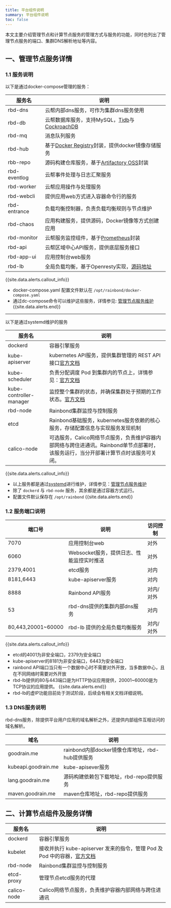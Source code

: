 ```yaml
---
title: 平台组件说明
summary: 平台组件说明
toc: false
---
```


<div id="toc"></div>

本文主要介绍管理节点和计算节点服务的管理方式与服务的功能，同时也列出了管理节点服务的端口、集群DNS解析地址等内容。

## 一、管理节点服务详情

### 1.1 服务说明

以下是通过docker-compose管理的服务：

|服务名|说明|
|----------|---------------|
|rbd-dns|云帮内部dns服务，可作为集群dns服务使用|
|rbd-db|云帮数据库服务，支持MySQL，[Tidb](https://pingcap.com/docs-cn/)与[CockroachDB](https://www.cockroachlabs.com/)|
|rbd-mq|消息队列服务|
|rbd-hub|基于[Docker Registry](https://docs.docker.com/registry/)封装，提供docker镜像存储服务|
|rbb-repo|源码构建仓库服务，基于[Artifactory OSS](https://jfrog.com/open-source/)封装|
|rbd-eventlog|云帮事件处理与日志汇聚服务|
|rbd-worker|云帮应用操作与处理服务|
|rbd-webcli|提供应用web方式进入容器命令行的服务|
|rbd-entrance|负载均衡控制器，负责负载均衡规则与节点维护|
|rbd-chaos|应用构建服务，提供源码，Docker镜像等方式创建应用|
|rbd-monitor|云帮服务监控组件，基于[Prometheus](https://prometheus.io/)封装|
|rbd-api|云帮区域中心API服务，提供底层服务接口|
|rbd-app-ui|应用控制台web服务|
|rbd-lb|全局负载均衡，基于Openresty实现，[源码地址](https://github.com/goodrain/lb-openresty)|

{{site.data.alerts.callout_info}}
- docker-compose.yaml 配置文件默认在 `/opt/rainbond/docker-compose.yaml`
- 通过dc-compose命令可以维护这些服务，详情参见: [管理节点服务维护](platform-maintenance/management-node.html)
{{site.data.alerts.end}}

-------------

以下是通过systemd维护的服务

|服务名|说明|
|-----------|------------|
|dockerd|容器引擎服务|
|kube-apiserver|kubernetes API服务，提供集群管理的 REST API 接口[官方文档](https://kubernetes.io/docs/reference/command-line-tools-reference/kube-apiserver/)|
|kube-scheduler|负责分配调度 Pod 到集群内的节点上，详情参见：[官方文档](https://kubernetes.io/docs/reference/command-line-tools-reference/kube-scheduler/)|
|kube-controller-manager|监控整个集群的状态，并确保集群处于预期的工作状态。[官方文档](https://kubernetes.io/docs/reference/command-line-tools-reference/kube-controller-manager/)|
|rbd-node|Rainbond集群监控与控制服务|
|etcd|Rainbond基础服务，kubernetes服务依赖的核心服务，存储配置信息与实现服务发现机制|
|calico-node|可选服务，Calico网络节点服务，负责维护容器内部网络与跨住进通讯。Rainbond单节点部署时，该服务运行，当分开部署计算节点时该服务可关闭。|

{{site.data.alerts.callout_info}}
- 以上服务都是通过[systemd](https://www.freedesktop.org/wiki/Software/systemd/)进行维护，详情参见：[管理节点服务维护](platform-maintenance/management-node.html)
- 除了 `dockerd` 与 `rbd-node` 服务，其余都是通过容器方式运行。
- 配置文件默认保存在 `/opt/rainbond`
{{site.data.alerts.end}}

### 1.2 服务端口说明

|端口号|说明|访问控制|
|--------|--------|------------|
|7070|应用控制台web|对外|
|6060|Websocket服务，提供日志、性能监控实时推送|对外|
|2379,4001|etcd服务|对内|
|8181,6443|kube-apiserver服务|对内|
|8888|Rainbond API服务|对内/对外|
|53| rbd-dns提供的集群内部dns服务|对内|
|80,443,20001~60000|rbd-lb 提供的全局负载均衡服务|对内/对外|

{{site.data.alerts.callout_info}}
- etcd的4001为非安全端口，2379为安全端口
- kube-apiserver的8181为非安全端口，6443为安全端口
- rainbond API端口当只有一个数据中心时不需要对外开放，当多数据中心，且在不同网络时需要对外开放
- rbd-lb提供的80与443端口是为HTTP协议应用提供，20001~60000是为TCP协议的应用提供。
{{site.data.alerts.end}}
- rbd-lb的虚IP功能目前处于测试阶段，后续会有相关文档详细说明。

### 1.3 DNS服务说明
rbd-dns服务，除提供平台用户应用的域名解析之外，还提供内部组件互相访问的域名解析。

|域名|说明|
|----------|-------------|
|goodrain.me|rainbond内部docker镜像仓库地址，rbd-hub提供服务|
|kubeapi.goodrain.me|kube-apisever服务|
|lang.goodrain.me|源码构建依赖包下载地址，rbd-repo提供服务|
|maven.goodrain.me|maven仓库地址，rbd-repo提供服务|

## 二、计算节点组件及服务详情

| 服务名| 说明|
|------------|--------------|
| dockerd| 容器引擎服务|
| kubelet| 接收并执行 kube-apiserver 发来的指令，管理 Pod 及 Pod 中的容器，[官方文档](https://kubernetes.io/docs/reference/command-line-tools-reference/kubelet/)|
|rbd-node|Rainbond集群监控与控制服务|
|etcd-proxy|管理节点etcd服务的代理|
|calico-node|Calico网络节点服务，负责维护容器内部网络与跨住进通讯|